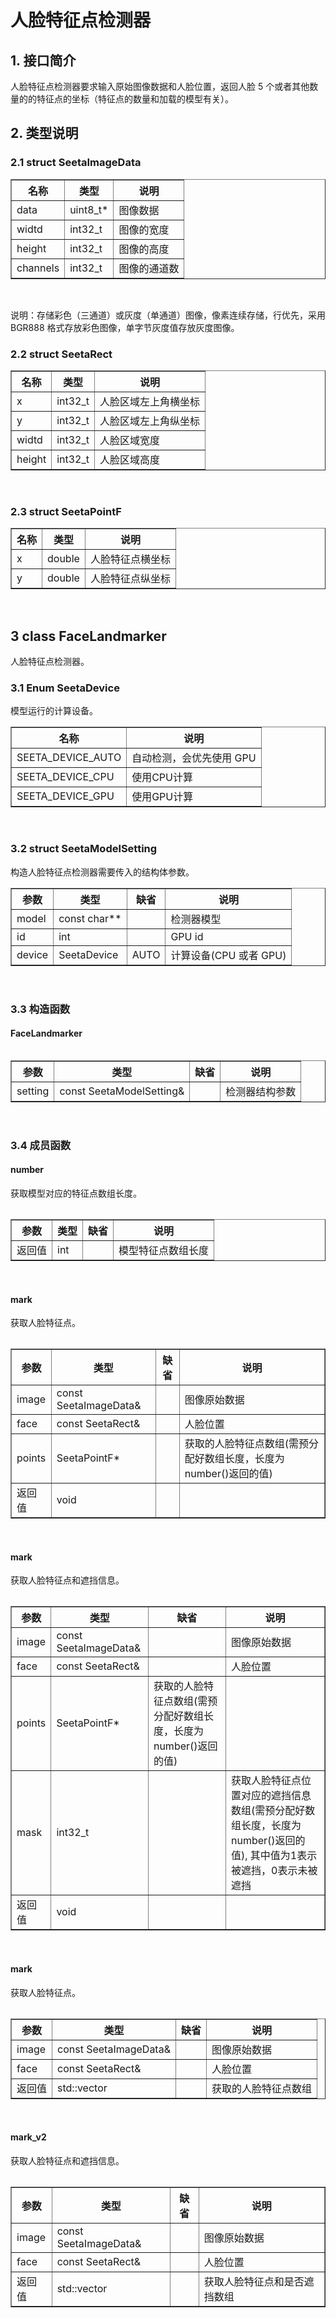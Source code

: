 # 人脸特征点检测器

## **1. 接口简介** <br>

人脸特征点检测器要求输入原始图像数据和人脸位置，返回人脸 5 个或者其他数量的的特征点的坐标（特征点的数量和加载的模型有关）。<br>

## **2. 类型说明**<br>

### **2.1 struct SeetaImageData**<br>

<table border="1">
        <tr>
            <th>名称</th>
            <th>类型</th>
            <th>说明</th>
        </tr>
         <tr>
            <td>data</td>
            <td>uint8_t*</td>
            <td>图像数据</td>
        </tr>
         <tr>
            <td>widtd</td>
            <td>int32_t</td>
            <td>图像的宽度</td>
        </tr>
       <tr>
            <td>height</td>
            <td>int32_t</td>
            <td>图像的高度</td>
        </tr>
        <tr>
            <td>channels</td>
            <td>int32_t</td>
            <td>图像的通道数</td>
        </tr>
</table>
<br>

说明：存储彩色（三通道）或灰度（单通道）图像，像素连续存储，行优先，采用 BGR888 格式存放彩色图像，单字节灰度值存放灰度图像。<br>

### **2.2 struct SeetaRect**<br>

<table border="1">
        <tr>
            <th>名称</th>
            <th>类型</th>
            <th>说明</th>
        </tr>
        <tr>
            <td>x</td>
            <td>int32_t</td>
            <td>人脸区域左上角横坐标</td>
        </tr>
        <tr>
            <td>y</td>
            <td>int32_t</td>
            <td>人脸区域左上角纵坐标</td>
        </tr>
        <tr>
            <td>widtd</td>
            <td>int32_t</td>
            <td>人脸区域宽度</td>
        </tr>
        <tr>
            <td>height</td>
            <td>int32_t</td>
            <td>人脸区域高度</td>
        </tr>
</table>
<br>

### **2.3 struct SeetaPointF**<br>


<table border="1">
    <tr>
        <th>名称</th>
        <th>类型</th>
        <th>说明</th>
    </tr>
    <tr>
        <td> x</td>
        <td> double</td>
        <td>人脸特征点横坐标 </td>
    </tr>
    <tr>
        <td> y</td>
        <td> double</td>
        <td> 人脸特征点纵坐标</td>
    </tr>
</table>
<br>


## 3 class FaceLandmarker

人脸特征点检测器。<br>

### 3.1 Enum SeetaDevice

模型运行的计算设备。<br>

<table border="1">
    <tr>
        <th>名称</th>
        <th>说明</th>
    </tr>
    <tr>
        <td>SEETA_DEVICE_AUTO </td>
        <td>自动检测，会优先使用 GPU </td>
    </tr>
    <tr>
        <td> SEETA_DEVICE_CPU</td>
        <td> 使用CPU计算</td>
    </tr>
    <tr>
        <td>SEETA_DEVICE_GPU </td>
        <td>使用GPU计算 </td>
    </tr>
</table>
<br>

### 3.2 struct SeetaModelSetting

构造人脸特征点检测器需要传入的结构体参数。<br>

<table border="1">
    <tr>
        <th>参数</th>
        <th>类型</th>
        <th>缺省</th>
        <th>说明</th>
    </tr>
    <tr>
        <td> model</td>
        <td> const char**</td>
        <td> </td>
        <td> 检测器模型</td>
    </tr>
    <tr>
        <td> id</td>
        <td> int</td>
        <td> </td>
        <td>  GPU id</td>
    </tr>
    <tr>
        <td> device</td>
        <td> SeetaDevice</td>
        <td> AUTO</td>
        <td> 计算设备(CPU 或者 GPU)</td>
    </tr>
<table>
<br>

### 3.3 构造函数

#### FaceLandmarker


<table border="1">
    <tr>
        <th>参数</th>
        <th>类型</th>
        <th>缺省</th>
        <th>说明</th>
    </tr>
    <tr>
        <td> setting</td>
        <td> const SeetaModelSetting&</td>
        <td> </td>
        <td> 检测器结构参数</td>
    </tr>
<table>
<br>

### 3.4 成员函数

#### number

获取模型对应的特征点数组长度。<br>


<table border="1">
    <tr>
        <th>参数</th>
        <th>类型</th>
        <th>缺省</th>
        <th>说明</th>
    </tr>
    <tr>
        <td> 返回值</td>
        <td> int</td>
        <td> </td>
        <td> 模型特征点数组长度</td>
    </tr>
<table>
<br>

#### mark

获取人脸特征点。<br>


<table border="1">
    <tr>
        <th>参数</th>
        <th>类型</th>
        <th>缺省</th>
        <th>说明</th>
    </tr>
    <tr>
        <td> image</td>
        <td> const SeetaImageData&</td>
        <td> </td>
        <td> 图像原始数据</td>
    </tr>
    <tr>
        <td> face</td>
        <td> const SeetaRect&</td>
        <td> </td>
        <td>  人脸位置</td>
    </tr>
    <tr>
        <td> points</td>
        <td> SeetaPointF*</td>
        <td> </td>
        <td> 获取的人脸特征点数组(需预分配好数组长度，长度为number()返回的值)</td>
    </tr>
    <tr>
        <td> 返回值</td>
        <td> void</td>
        <td> </td>
        <td> </td>
    </tr>
<table>
<br>

#### mark

获取人脸特征点和遮挡信息。<br>


<table border="1">
    <tr>
        <th>参数</th>
        <th>类型</th>
        <th>缺省</th>
        <th>说明</th>
    </tr>
    <tr>
        <td> image</td>
        <td> const SeetaImageData&</td>
        <td> </td>
        <td> 图像原始数据</td>
    </tr>
    <tr>
        <td> face</td>
        <td> const SeetaRect&</td>
        <td> </td>
        <td>  人脸位置</td>
    </tr>
    <tr>
        <td> points</td>
        <td> SeetaPointF*</td>
        <td> 获取的人脸特征点数组(需预分配好数组长度，长度为number()返回的值)</td>
        <td> </td>
    </tr>
    <tr>
        <td>mask </td>
        <td> int32_t</td>
        <td> </td>
        <td> 获取人脸特征点位置对应的遮挡信息数组(需预分配好数组长度，长度为number()返回的值), 其中值为1表示被遮挡，0表示未被遮挡</td>
    </tr>
    <tr>
        <td> 返回值</td>
        <td> void</td>
        <td> </td>
        <td> </td>
    </tr>
<table>
<br>

#### mark

获取人脸特征点。<br>

<table border="1">
    <tr>
        <th>参数</th>
        <th>类型</th>
        <th>缺省</th>
        <th>说明</th>
    </tr>
    <tr>
        <td> image</td>
        <td> const SeetaImageData&</td>
        <td> </td>
        <td> 图像原始数据</td>
    </tr>
    <tr>
        <td> face</td>
        <td> const SeetaRect&</td>
        <td> </td>
        <td>  人脸位置</td>
    </tr>
    <tr>
        <td> 返回值</td>
        <td> std::vector<SeetaPointF> </td>
        <td> </td>
        <td> 获取的人脸特征点数组</td>
    </tr>
<table>
<br>

#### mark_v2

获取人脸特征点和遮挡信息。<br>

<table border="1">
    <tr>
        <th>参数</th>
        <th>类型</th>
        <th>缺省</th>
        <th>说明</th>
    </tr>
    <tr>
        <td> image</td>
        <td> const SeetaImageData&</td>
        <td> </td>
        <td> 图像原始数据</td>
    </tr>
    <tr>
        <td> face</td>
        <td> const SeetaRect&</td>
        <td> </td>
        <td>  人脸位置</td>
    </tr>
    <tr>
        <td> 返回值</td>
        <td> std::vector<PointWitdMask> </td>
        <td> </td>
        <td> 获取人脸特征点和是否遮挡数组</td>
    </tr>
<table>
<br>
